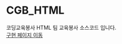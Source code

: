 # CGB_HTML
코딩교육봉사 HTML 팀 교육봉사 소스코드 입니다.<br>
<a href="https://huchuhuchu.github.io/CGB_HTML/190521%20%ED%8C%80%EC%84%B8%EB%AF%B8%EB%82%98/">구현 페이지 이동</a>
